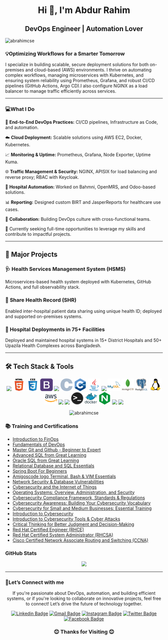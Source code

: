 <h1 align="center">Hi 👋, I'm Abdur Rahim</h1>
<h2 align="center">DevOps Engineer | Automation Lover</h2>

<p align="left"> <img src="https://komarev.com/ghpvc/?username=abrahimcse&label=Profile%20views&color=0e75b6&style=flat" alt="abrahimcse" /> </p>

### 💡Optimizing Workflows for a Smarter Tomorrow

I specialize in building scalable, secure deployment solutions for both on-premises and cloud-based (AWS) environments. I thrive on automating complex workflows, managing microservices with Kubernetes, and ensuring system reliability using Prometheus, Grafana, and robust CI/CD pipelines (GitHub Actions, Argo CD).I also configure NGINX as a load balancer to manage traffic efficiently across services.

---

### 💻What I Do 

🚀 **End-to-End DevOps Practices:** CI/CD pipelines, Infrastructure as Code, and automation.

☁️ **Cloud Deployment:** Scalable solutions using AWS EC2, Docker, Kubernetes.

📈 **Monitoring & Uptime:** Prometheus, Grafana, Node Exporter, Uptime Kuma.

🌐  **Traffic Management & Security:** NGINX, APISIX for load balancing and reverse proxy; RBAC with Keycloak.

🏥 **Hospital Automation:** Worked on Bahmni, OpenMRS, and Odoo-based solutions.

📊 **Reporting:** Designed custom BIRT and JasperReports for healthcare use cases.

🔁 **Collaboration:** Building DevOps culture with cross-functional teams.

🎯 Currently seeking full-time opportunities to leverage my skills and contribute to impactful projects.

---

## 🏥 Major Projects

### 🩺 **Health Services Management System (HSMS)**  
Microservices-based health system deployed with Kubernetes, GitHub Actions, and full observability stack.

### 📄 **Share Health Record (SHR)**  
Enabled inter-hospital patient data sharing using unique health ID; deployed and supported on-premises systems.

### 🏥 **Hospital Deployments in 75+ Facilities**  
Deployed and maintained hospital systems in 15+ District Hospitals and 50+ Upazila Health Complexes across Bangladesh.

---

## 🛠️ Tech Stack & Tools

<p align="center">
<div align="center">
<code><img height="40" src="https://www.vectorlogo.zone/logos/git-scm/git-scm-icon.svg" ></code>
<code><img height="40" src= "https://raw.githubusercontent.com/devicons/devicon/master/icons/html5/html5-original-wordmark.svg"></code>
<code><img height="40" src="https://raw.githubusercontent.com/devicons/devicon/master/icons/css3/css3-original-wordmark.svg" ></code>
<code><img height="40" src= "https://raw.githubusercontent.com/github/explore/80688e429a7d4ef2fca1e82350fe8e3517d3494d/topics/bootstrap/bootstrap.png"></code>
<code><img height="40" src="http🔗s://raw.githubusercontent.com/github/explore/80688e429a7d4ef2fca1e82350fe8e3517d3494d/topics/angular/angular.png"></code>
<code><img height="40" src="https://raw.githubusercontent.com/devicons/devicon/master/icons/c/c-original.svg"></code>
<code><img height="40" src="https://raw.githubusercontent.com/devicons/devicon/master/icons/cplusplus/cplusplus-original.svg"></code>
<code><img height="40" src= "https://raw.githubusercontent.com/devicons/devicon/master/icons/java/java-original.svg"></code>
<code><img height="40" src= "https://www.vectorlogo.zone/logos/springio/springio-icon.svg"></code>
<code><img height="40" src= "https://raw.githubusercontent.com/devicons/devicon/master/icons/mysql/mysql-original-wordmark.svg"></code>
<code><img height="40" src="https://raw.githubusercontent.com/devicons/devicon/master/icons/mongodb/mongodb-original-wordmark.svg" ></code>
<code><img height="40" src= "https://raw.githubusercontent.com/devicons/devicon/master/icons/postgresql/postgresql-original-wordmark.svg"></code>
<code><img height="40" src= "https://raw.githubusercontent.com/devicons/devicon/master/icons/linux/linux-original.svg"></code>
<code><img height="40" src="https://raw.githubusercontent.com/devicons/devicon/master/icons/amazonwebservices/amazonwebservices-original-wordmark.svg" ></code>
<code><img height="40" src= "https://bashlogo.com/img/logo/jpg/full_colored_light.jpg"></code>
<code><img height="40" src= "https://www.vectorlogo.zone/logos/vagrantup/vagrantup-icon.svg"></code>
<code><img height="40" src= "https://raw.githubusercontent.com/github/explore/80688e429a7d4ef2fca1e82350fe8e3517d3494d/topics/terminal/terminal.png"></code>
<code><img height="40" src= "https://raw.githubusercontent.com/devicons/devicon/master/icons/docker/docker-original-wordmark.svg"></code>
<code><img height="40" src= "https://raw.githubusercontent.com/devicons/devicon/master/icons/nginx/nginx-original.svg"></code>
<code><img height="40" src= "https://www.vectorlogo.zone/logos/jenkins/jenkins-icon.svg"></code>
<code><img height="40" src= "https://www.vectorlogo.zone/logos/kubernetes/kubernetes-icon.svg"></code>
</div></p>

<div align="center">
<p><img align="center" src="https://github-readme-stats.vercel.app/api/top-langs?username=abrahimcse&show_icons=true&locale=en&layout=compact" alt="abrahimcse" /></p>
</div>

### 📚 Training and Certifications 
- [Introduction to FinOps](https://verify.skilljar.com/c/ys4oxf25pjpp)
- [Fundamentals of DevOps](https://learn.kodekloud.com/certificate/41cfd2dc-5212-46d1-be16-dff9c3ee5b29)
- [Master Git and Github - Beginner to Expert](https://www.udemy.com/certificate/UC-c201f91d-b637-4df1-8015-3aeeebe27b0b/)
- [Advanced SQL from Great Learning](https://www.linkedin.com/in/abrahimcse/details/certifications/)
- [Oracle SQL from Great Learning](https://www.linkedin.com/in/abrahimcse/details/certifications/)
- [Relational Database and SQL Essentials](https://www.linkedin.com/in/abrahimcse/details/certifications/)
- [Spring Boot For Beginners](https://www.linkedin.com/in/abrahimcse/details/certifications/)
- [Amigoscode logo Terminal, Bash & VIM Essentials](https://www.linkedin.com/in/abrahimcse/details/certifications/)
- [Network Security & Database Vulnerabilities](https://www.credly.com/badges/72696580-bd40-46be-b1df-2e54bc0e494f?source=linked_in_profile)
- [Cybersecurity and the Internet of Things](https://www.coursera.org/account/accomplishments/certificate/F5KVWBNTTW24)
- [Operating Systems: Overview, Administration, and Security](https://www.coursera.org/account/accomplishments/certificate/A4HC43TM6F9V)
- [Cybersecurity Compliance Framework, Standards & Regulations](https://www.coursera.org/account/accomplishments/certificate/SWR7PEXG7AJ2)
- [Cybersecurity Awareness: Building Your Cybersecurity Vocabulary](https://www.linkedin.com/learning/certificates/7084ce5200444babbc9125c8b9690e683e409dcf4822be6b8fc87dc9d8041dc4)
- [Cybersecurity for Small and Medium Businesses: Essential Training](https://www.linkedin.com/learning/certificates/bfa7bda88ca4df68f6a3210610d86914728a90af502c5e3ca4462667c46a39aa)
- [Introduction to Cybersecurity](https://www.credly.com/badges/7626b69d-9480-40b9-bdf1-162c94533827?source=linked_in_profile)
- [Introduction to Cybersecurity Tools & Cyber Attacks](https://www.credly.com/badges/25f1708c-d3b3-4835-940e-5d271afda5df?source=linked_in_profile)
- [Critical Thinking for Better Judgment and Decision-Making](https://www.linkedin.com/learning/certificates/d33bbe4b956b5a624b5efedd2612230a45683252d0e0fae5e9edd07160a04bc1)
- [Red Hat Certified Engineer (RHCE)](https://www.linkedin.com/in/abrahimcse/details/certifications/)
- [Red Hat Certified System Administrator (RHCSA)](https://www.linkedin.com/in/abrahimcse/details/certifications/)
- [Cisco Certified Network Associate Routing and Switching (CCNA)](https://www.linkedin.com/in/abrahimcse/details/certifications/)
### GitHub Stats

<div align="center">

<img src="https://github-readme-stats.vercel.app/api?username=abrahimcse&show_icons=true&count_private=true&theme=nightowl" />

    
</div>

--- 

### 🤝Let’s Connect with me
<div align="center">
  <p align="center">
If you're passionate about DevOps, automation, and building efficient systems, or if you're looking to collaborate on innovative projects, feel free to connect! Let’s drive the future of technology together.


   [![Linkedin Badge](https://img.shields.io/badge/-abrahimcse-blue?style=flat-square&logo=Linkedin&logoColor=white&link=https://www.linkedin.com/in/abrahimcse/)](https://www.linkedin.com/in/abrahimcse/) 
   [![Gmail Badge](https://img.shields.io/badge/-abrahimcse-c14438?style=flat-square&logo=Gmail&logoColor=white&link=mailto:abrahimcse@gmail.com)](mailto:abrahimcse@gmail.com)
   [![Instagram Badge](https://img.shields.io/badge/-abrahimcse-ee2a7b?style=flat&logo=instagram&logoColor=white&link=https://instagram.com/abrahimcse1/)](https://instagram.com/abrahimcse1/) 
   [![Twitter Badge](https://img.shields.io/badge/-@abrahimcse-black?style=flat-square&labelColor=twitter&logoColor=white&link=https://twitter.com/abrahimcse)](https://twitter.com/abrahimcse)
   [![Facebook Badge](https://img.shields.io/badge/-abrahimcse-036be4?style=flat-square&logo=Facebook&logoColor=white&link=https://www.facebook.com/abrahimcse/)](https://www.facebook.com/abrahimcse/)

  </p>
</div>
<div align="center">
  
### 😊 Thanks for Visiting 😊

</div>

